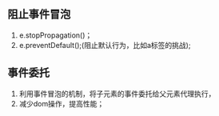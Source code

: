 ## 阻止事件冒泡
1. e.stopPropagation()；
2. e.preventDefault();(阻止默认行为，比如a标签的挑战);
## 事件委托
1. 利用事件冒泡的机制，将子元素的事件委托给父元素代理执行，
2. 减少dom操作，提高性能；
